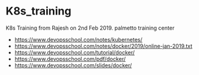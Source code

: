 # K8s_training
K8s Training from Rajesh on 2nd Feb 2019.
palmetto training center
- https://www.devopsschool.com/notes/kubernetes/
- https://www.devopsschool.com/notes/docker/2019/online-jan-2019.txt
- https://www.devopsschool.com/tutorial/docker/
- https://www.devopsschool.com/pdf/docker/
- https://www.devopsschool.com/slides/docker/
